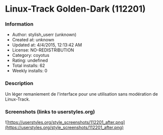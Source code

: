 # Linux-Track Golden-Dark (112201)

### Information
- Author: stylish_userr (unknown)
- Created at: unknown
- Updated at: 4/4/2015, 12:13:42 AM
- License: NO-REDISTRIBUTION
- Category: coyotus
- Rating: undefined
- Total installs: 62
- Weekly installs: 0


### Description
Un léger remaniement de l'interface pour une utilisation sans modération de Linux-Track.


### Screenshots (links to userstyles.org)
![https://userstyles.org/style_screenshots/112201_after.png](https://userstyles.org/style_screenshots/112201_after.png)


